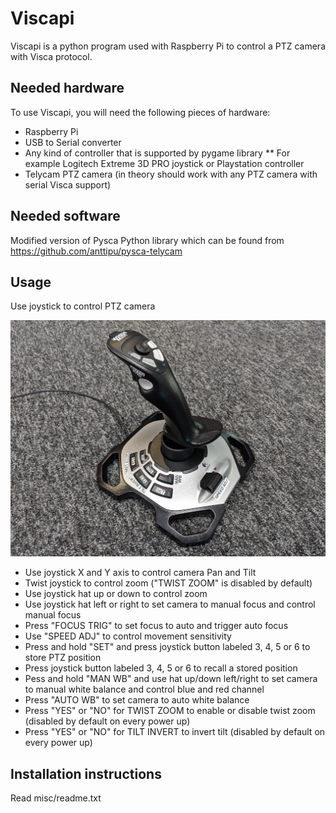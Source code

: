 # Viscapi

Viscapi is a python program used with Raspberry Pi to control a PTZ camera with Visca protocol.

## Needed hardware

To use Viscapi, you will need the following pieces of hardware:
* Raspberry Pi
* USB to Serial converter
* Any kind of controller that is supported by pygame library
** For example Logitech Extreme 3D PRO joystick or Playstation controller
* Telycam PTZ camera (in theory should work with any PTZ camera with serial Visca support)

## Needed software

Modified version of Pysca Python library which can be found from https://github.com/anttipu/pysca-telycam

## Usage

Use joystick to control PTZ camera

[joystick]: joystick.jpg "Joystick"
![Joystick](https://github.com/anttipu/viscapi/blob/master/joystick.jpg)

* Use joystick X and Y axis to control camera Pan and Tilt
* Twist joystick to control zoom ("TWIST ZOOM" is disabled by default)
* Use joystick hat up or down to control zoom
* Use joystick hat left or right to set camera to manual focus and control manual focus
* Press "FOCUS TRIG" to set focus to auto and trigger auto focus
* Use "SPEED ADJ" to control movement sensitivity
* Press and hold "SET" and press joystick button labeled 3, 4, 5 or 6 to store PTZ position
* Press joystick button labeled 3, 4, 5 or 6 to recall a stored position
* Pess and hold "MAN WB" and use hat up/down left/right to set camera to manual white balance and control blue and red channel
* Press "AUTO WB" to set camera to auto white balance
* Press "YES" or "NO" for TWIST ZOOM to enable or disable twist zoom (disabled by default on every power up)
* Press "YES" or "NO" for TILT INVERT to invert tilt (disabled by default on every power up)

## Installation instructions

Read misc/readme.txt
